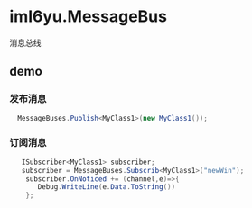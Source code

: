 # iml6yu.MessageBus
 消息总线

 ## demo
 
 ### 发布消息
```c#
  MessageBuses.Publish<MyClass1>(new MyClass1());
```
 ### 订阅消息
 
```c#
   ISubscriber<MyClass1> subscriber;
   subscriber = MessageBuses.Subscrib<MyClass1>("newWin");
    subscriber.OnNoticed += (channel,e)=>{
       Debug.WriteLine(e.Data.ToString())  
    };
```

